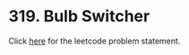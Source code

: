 # 319. Bulb Switcher

Click [here](https://leetcode.com/problems/bulb-switcher/) for the leetcode problem statement.
